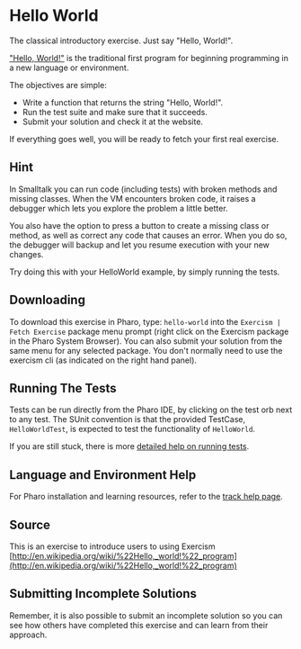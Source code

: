 # Hello World

The classical introductory exercise. Just say "Hello, World!".

["Hello, World!"](http://en.wikipedia.org/wiki/%22Hello,_world!%22_program) is
the traditional first program for beginning programming in a new language
or environment.

The objectives are simple:

- Write a function that returns the string "Hello, World!".
- Run the test suite and make sure that it succeeds.
- Submit your solution and check it at the website.

If everything goes well, you will be ready to fetch your first real exercise.

## Hint
In Smalltalk you can run code (including tests) with broken methods andmissing classes. When the VM encounters broken code, it raises a debuggerwhich lets you explore the problem a little better.  You also have the option to press a button to create a missing class or method, as well as correct any code that causes an error. When you doso, the debugger will backup and let you resume execution with yournew changes.Try doing this with your HelloWorld example, by simply running the tests.


## Downloading

To download this exercise in Pharo, type: `hello-world` into the `Exercism | Fetch Exercise` package menu prompt
(right click on the Exercism package in the Pharo System Browser). You can also submit your solution from the
same menu for any selected package. You don't normally need to use the exercism cli (as indicated on the right hand panel).

## Running The Tests

Tests can be run directly from the Pharo IDE, by clicking on the test orb next to any test.
The SUnit convention is that the provided TestCase, `HelloWorldTest`, is expected
to test the functionality of `HelloWorld`.

If you are still stuck, there is more [detailed help on running tests](https://exercism.io/tracks/pharo/tests).

## Language and Environment Help

For Pharo installation and learning resources, refer to the [track help page](https://exercism.io/tracks/pharo/learning).


## Source

This is an exercise to introduce users to using Exercism [http://en.wikipedia.org/wiki/%22Hello,_world!%22_program](http://en.wikipedia.org/wiki/%22Hello,_world!%22_program)


## Submitting Incomplete Solutions

Remember, it is also possible to submit an incomplete solution so you can see how others have completed this exercise
and can learn from their approach.

